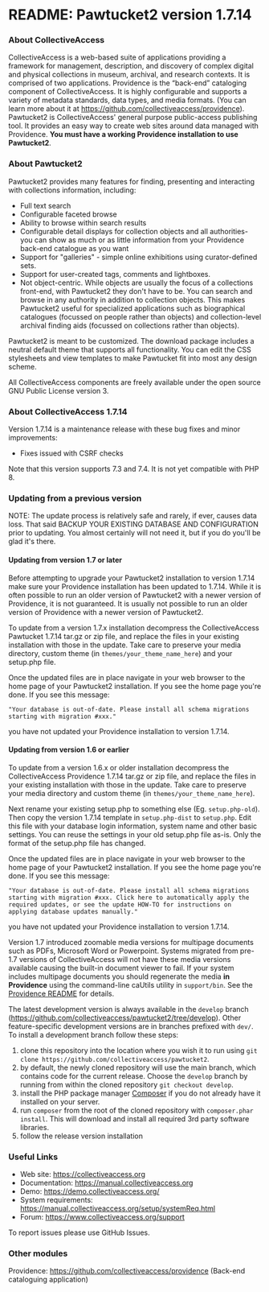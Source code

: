 # README: Pawtucket2 version 1.7.14

### About CollectiveAccess

CollectiveAccess is a web-based suite of applications providing a framework for management, description, and discovery of complex digital and physical collections in museum, archival, and research contexts. It is comprised of two applications. Providence is the “back-end” cataloging component of CollectiveAccess. It is highly configurable and supports a variety of metadata standards, data types, and media formats. (You can learn more about it at https://github.com/collectiveaccess/providence). Pawtucket2 is CollectiveAccess' general purpose public-access publishing tool. It provides an easy way to create web sites around data managed with Providence. **You must have a working Providence installation to use Pawtucket2**.

### About Pawtucket2

Pawtucket2 provides many features for finding, presenting and interacting with collections information, including:

* Full text search
* Configurable faceted browse
* Ability to browse within search results
* Configurable detail displays for collection objects and all authorities- you can show as much or as little information from your Providence back-end catalogue as you want
* Support for "galleries" - simple online exhibitions using curator-defined sets. 
* Support for user-created tags, comments and lightboxes.
* Not object-centric. While objects are usually the focus of a collections front-end, with Pawtucket2 they don't have to be. You can search and browse in any authority in addition to collection objects. This makes Pawtucket2 useful for specialized applications such as biographical catalogues (focussed on people rather than objects) and collection-level archival finding aids (focussed on collections rather than objects).

Pawtucket2 is meant to be customized. The download package includes a neutral default theme that supports all functionality. You can edit the CSS stylesheets and view templates to make Pawtucket fit into most any design scheme. 

All CollectiveAccess components are freely available under the open source GNU Public License version 3.


### About CollectiveAccess 1.7.14

Version 1.7.14 is a maintenance release with these bug fixes and minor improvements:
* Fixes issued with CSRF checks

Note that this version supports 7.3 and 7.4. It is not yet compatible with PHP 8.


### Updating from a previous version

NOTE: The update process is relatively safe and rarely, if ever, causes data loss. That said BACKUP YOUR EXISTING DATABASE AND CONFIGURATION prior to updating. You almost certainly will not need it, but if you do you'll be glad it's there.


#### Updating from version 1.7 or later

Before attempting to upgrade your Pawtucket2 installation to version 1.7.14 make sure your Providence installation has been updated to 1.7.14. While it is often possible to run an older version of Pawtucket2 with a newer version of Providence, it is not guaranteed. It is usually not possible to run an older version of Providence with a newer version of Pawtucket2.

To update from a version 1.7.x installation decompress the CollectiveAccess Pawtucket 1.7.14 tar.gz or zip file, and replace the files in your existing installation with those in the update. Take care to preserve your media directory, custom theme (in `themes/your_theme_name_here`) and your setup.php file.

Once the updated files are in place navigate in your web browser to the home page of your Pawtucket2 installation. If you see the home page you're done. If you see this message:

```"Your database is out-of-date. Please install all schema migrations starting with migration #xxx."```
 
you have not updated your Providence installation to version 1.7.14.


#### Updating from version 1.6 or earlier

To update from a version 1.6.x or older installation decompress the CollectiveAccess Providence 1.7.14 tar.gz or zip file, and replace the files in your existing installation with those in the update. Take care to preserve your media directory and custom theme (in `themes/your_theme_name_here`). 

Next rename your existing setup.php to something else (Eg. `setup.php-old`). Then copy the version 1.7.14 template in `setup.php-dist` to `setup.php`. Edit this file with your database login information, system name and other basic settings. You can reuse the settings in your old setup.php file as-is. Only the format of the setup.php file has changed.

Once the updated files are in place navigate in your web browser to the home page of your Pawtucket2 installation. If you see the home page you're done. If you see this message:

```"Your database is out-of-date. Please install all schema migrations starting with migration #xxx. Click here to automatically apply the required updates, or see the update HOW-TO for instructions on applying database updates manually."```
 
you have not updated your Providence installation to version 1.7.14.

Version 1.7 introduced zoomable media versions for multipage documents such as PDFs, Microsoft Word or Powerpoint. Systems migrated from pre-1.7 versions of CollectiveAccess will not have these media versions available causing the built-in document viewer to fail. If your system includes multipage documents you should regenerate the media **in Providence** using the command-line caUtils utility in `support/bin`. See the [Providence README](https://github.com/collectiveaccess/providence) for details.


The latest development version is always available in the `develop` branch (https://github.com/collectiveaccess/pawtucket2/tree/develop). Other feature-specific development versions are in branches prefixed with `dev/`. To install a development branch follow these steps:

1. clone this repository into the location where you wish it to run using `git clone https://github.com/collectiveaccess/pawtucket2`.
2. by default, the newly cloned repository will use the main branch, which contains code for the current release. Choose the `develop` branch by running from within the cloned repository `git checkout develop`.
3. install the PHP package manager [Composer](https://getcomposer.org) if you do not already have it installed on your server.
4. run `composer` from the root of the cloned repository with `composer.phar install`. This will download and install all required 3rd party software libraries. 
5. follow the release version installation


### Useful Links

* Web site: https://collectiveaccess.org
* Documentation: https://manual.collectiveaccess.org
* Demo: https://demo.collectiveaccess.org/
* System requirements: https://manual.collectiveaccess.org/setup/systemReq.html
* Forum: https://www.collectiveaccess.org/support

To report issues please use GitHub Issues.

### Other modules

Providence: https://github.com/collectiveaccess/providence (Back-end cataloguing application)
